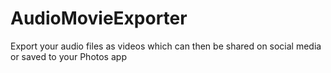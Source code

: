 # AudioMovieExporter
Export your audio files as videos which can then be shared on social media or saved to your Photos app

